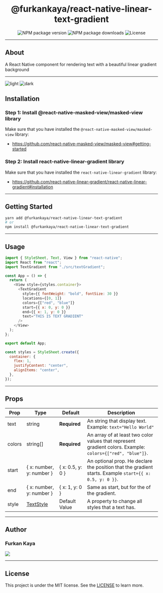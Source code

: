 <h1 align="center" >
  @furkankaya/react-native-linear-text-gradient
</h1>

<p align="center" >
  <img alt="NPM package version" src="https://img.shields.io/npm/v/@furkankaya/react-native-linear-text-gradient?style=for-the-badge">

  <img alt="NPM package downloads" src="https://img.shields.io/npm/dt/@furkankaya/react-native-linear-text-gradient?style=for-the-badge">
 
  <img alt="License" src="https://img.shields.io/badge/license-MIT-blue.svg?style=for-the-badge" />
</p>

---

## About

A React Native component for rendering text with a beautiful linear gradient background

---
![light](https://github.com/FurkanKayaDev/react-native-linear-gradient-text/assets/103508575/2d4151c7-3b92-49cc-89b2-e3ea7a547515)
![dark](https://github.com/FurkanKayaDev/react-native-linear-gradient-text/assets/103508575/7d471612-e673-4737-ae07-b1567347c8f5)

## Installation

### Step 1: Install @react-native-masked-view/masked-view library

Make sure that you have installed the `@react-native-masked-view/masked-view` library:

- https://github.com/react-native-masked-view/masked-view#getting-started

### Step 2: Install react-native-linear-gradient library

Make sure that you have installed the `react-native-linear-gradient` library:

- https://github.com/react-native-linear-gradient/react-native-linear-gradient#installation

---

## Getting Started

```sh
yarn add @furkankaya/react-native-linear-text-gradient
# or
npm install @furkankaya/react-native-linear-text-gradient
```

---

## Usage

```js
import { StyleSheet, Text, View } from "react-native";
import React from "react";
import TextGradient from "./src/textGradient";

const App = () => {
  return (
    <View style={styles.container}>
      <TextGradient
        style={{ fontWeight: "bold", fontSize: 30 }}
        locations={[0, 1]}
        colors={["red", "blue"]}
        start={{ x: 0, y: 0 }}
        end={{ x: 1, y: 0 }}
        text="THIS IS TEXT GRADIENT"
      />
    </View>
  );
};

export default App;

const styles = StyleSheet.create({
  container: {
    flex: 1,
    justifyContent: "center",
    alignItems: "center",
  },
});
```

---

## Props

| Prop   | Type                                                       | Default          | Description                                                                                                |
| ------ | ---------------------------------------------------------- | ---------------- | ---------------------------------------------------------------------------------------------------------- |
| text   | string                                                     | **Required**     | An string that display text. Example: `text="Hello World"`                                                 |
| colors | string[]                                                   | **Required**     | An array of at least two color values that represent gradient colors. Example: `colors={["red", "blue"]}`. |
| start  | { x: number, y: number }                                   | { x: 0.5, y: 0 } | An optional prop. He declare the position that the gradient starts. Example `start={{ x: 0.5, y: 0 }}`.    |
| end    | { x: number, y: number }                                   | { x: 1, y: 0 }   | Same as start, but for the of the gradient.                                                                |
| style  | [TextStyle](https://reactnative.dev/docs/text-style-props) | Default Value    | A property to change all styles that a text has.                                                           |

---

## Author

  <h3>Furkan Kaya</h3>

<p align="left">
  <a href="https://www.linkedin.com/in/furkankaya98/" target="_blank"><img src="https://img.shields.io/badge/LinkedIn-0077B5?style=for-the-badge&logo=linkedin&logoColor=white"></a>
<p>

---

## License

This project is under the MIT license. See the [LICENSE](./LICENSE) to learn more.
<br>
